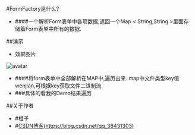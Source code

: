 
#FormFactory是什么?


* ####一个解析Form表单中各项数据,返回一个Map < String,String >里面存储着Form表单中所有的数据.



##演示
* 效果图片

![avatar](https://s2.ax1x.com/2019/06/04/VtzehQ.png)

* ####将form表单中全部解析在MAP中,遍历出来. map中文件类型key值wenjian,可根据key获取文件二进制流.
* ###具体的看我的Demo结果遍历



##关于作者

  * #橙子
  * #[CSDN博客(https://blog.csdn.net/qq_38431303)](https://blog.csdn.net/qq_38431303)
